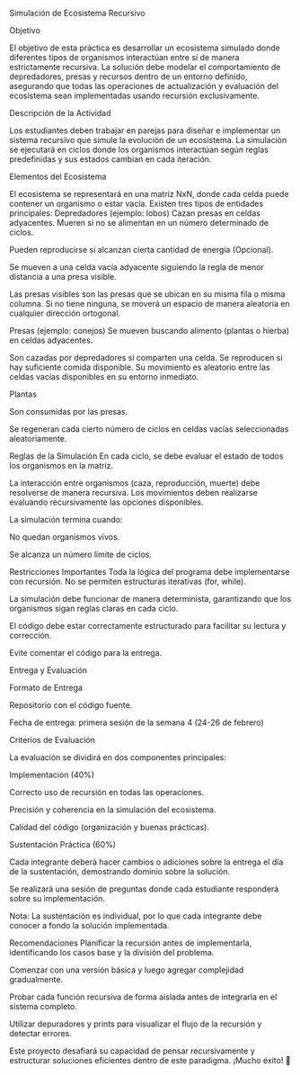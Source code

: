 Simulación de Ecosistema Recursivo

Objetivo

El objetivo de esta práctica es desarrollar un ecosistema simulado donde diferentes tipos de organismos interactúan entre sí de manera estrictamente recursiva. La solución debe modelar el comportamiento de depredadores, presas y recursos dentro de un entorno definido, asegurando que todas las operaciones de actualización y evaluación del ecosistema sean implementadas usando recursión exclusivamente.

Descripción de la Actividad

Los estudiantes deben trabajar en parejas para diseñar e implementar un sistema recursivo que simule la evolución de un ecosistema. La simulación se ejecutará en ciclos donde los organismos interactúan según reglas predefinidas y sus estados cambian en cada iteración.

Elementos del Ecosistema

El ecosistema se representará en una matriz NxN, donde cada celda puede contener un organismo o estar vacía. Existen tres tipos de entidades principales:
Depredadores (ejemplo: lobos)
Cazan presas en celdas adyacentes.
Mueren si no se alimentan en un número determinado de ciclos.

Pueden reproducirse si alcanzan cierta cantidad de energía (Opcional).

Se mueven a una celda vacía adyacente siguiendo la regla de menor distancia a una presa visible.

Las presas visibles son las presas que se ubican en su misma fila o misma columna. Si no tiene ninguna, se moverá un espacio de manera aleatoria en cualquier dirección ortogonal.

Presas (ejemplo: conejos)
Se mueven buscando alimento (plantas o hierba) en celdas adyacentes.

Son cazadas por depredadores si comparten una celda.
Se reproducen si hay suficiente comida disponible.
Su movimiento es aleatorio entre las celdas vacías disponibles en su entorno inmediato.

Plantas 

Son consumidas por las presas.

Se regeneran cada cierto número de ciclos en celdas vacías seleccionadas aleatoriamente.

Reglas de la Simulación
En cada ciclo, se debe evaluar el estado de todos los organismos en la matriz.

La interacción entre organismos (caza, reproducción, muerte) debe resolverse de manera recursiva.
Los movimientos deben realizarse evaluando recursivamente las opciones disponibles.

La simulación termina cuando:

No quedan organismos vivos.

Se alcanza un número límite de ciclos.

Restricciones Importantes
Toda la lógica del programa debe implementarse con recursión. No se permiten estructuras iterativas (for, while).

La simulación debe funcionar de manera determinista, garantizando que los organismos sigan reglas claras en cada ciclo.

El código debe estar correctamente estructurado para facilitar su lectura y corrección.

Evite comentar el código para la entrega. 

Entrega y Evaluación

Formato de Entrega

Repositorio con el código fuente.

Fecha de entrega: primera sesión de la semana 4 (24-26 de febrero)

Criterios de Evaluación

La evaluación se dividirá en dos componentes principales:

Implementación (40%)

Correcto uso de recursión en todas las operaciones.

Precisión y coherencia en la simulación del ecosistema.

Calidad del código (organización y buenas prácticas).

Sustentación Práctica (60%)

Cada integrante deberá hacer cambios o adiciones sobre la entrega el día de la sustentación, demostrando dominio sobre la solución.

Se realizará una sesión de preguntas donde cada estudiante responderá sobre su implementación.

Nota: La sustentación es individual, por lo que cada integrante debe conocer a fondo la solución implementada.

Recomendaciones
Planificar la recursión antes de implementarla, identificando los casos base y la división del problema.

Comenzar con una versión básica y luego agregar complejidad gradualmente.

Probar cada función recursiva de forma aislada antes de integrarla en el sistema completo.

Utilizar depuradores y prints para visualizar el flujo de la recursión y detectar errores.

Este proyecto desafiará su capacidad de pensar recursivamente y estructurar soluciones eficientes dentro de este paradigma. ¡Mucho éxito! 🚀

